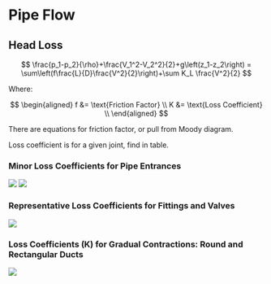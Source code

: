 # Pipe Flow

## Head Loss

$$
\frac{p_1-p_2}{\rho}+\frac{V_1^2-V_2^2}{2}+g\left(z_1-z_2\right) = \sum\left(f\frac{L}{D}\frac{V^2}{2}\right)+\sum K_L \frac{V^2}{2}
$$

Where:

$$
\begin{aligned}
f &= \text{Friction Factor} \\
K &= \text{Loss Coefficient} \\
\end{aligned}
$$

There are equations for friction factor, or pull from Moody diagram.

Loss coefficient is for a given joint, find in table.


### Minor Loss Coefficients for Pipe Entrances
![](https://cdn.mathpix.com/snip/images/oiuZH5n2zpBXEkbP-eIB9Y4oot1K9GYXntpSfTAPqKk.original.fullsize.png)
![](https://cdn.mathpix.com/snip/images/FvDHtirthWlft5cUdwRT7LG1myFHGrTgrE0YHG8U6sk.original.fullsize.png)

### Representative Loss Coefficients for Fittings and Valves
![](https://cdn.mathpix.com/snip/images/rx2nDaxo0Olu8U5SqZGIh-d2S4VGIKSRPxDqcyVO3Gk.original.fullsize.png)

### Loss Coefficients (K) for Gradual Contractions: Round and Rectangular Ducts
![](https://cdn.mathpix.com/snip/images/hC82CH8nXuS1zhpEeSqFN1l-O2oOjmjZXkZmQ1D9QtU.original.fullsize.png)